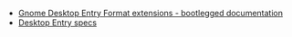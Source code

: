 - [Gnome Desktop Entry Format extensions - bootlegged documentation](https://gist.github.com/najamelan/b44e943145b03e018229)
- [Desktop Entry specs](https://developer-old.gnome.org/desktop-entry-spec/)